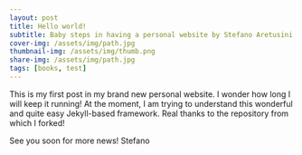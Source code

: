 ```yaml
---
layout: post
title: Hello world!
subtitle: Baby steps in having a personal website by Stefano Aretusini
cover-img: /assets/img/path.jpg
thumbnail-img: /assets/img/thumb.png
share-img: /assets/img/path.jpg
tags: [books, test]
---
```


This is my first post in my brand new personal website. I wonder how long I will keep it running! 
At the moment, I am trying to understand this wonderful and quite easy Jekyll-based framework. Real thanks to the repository from which I forked!

See you soon for more news!
Stefano
